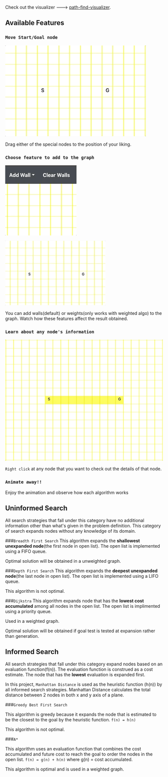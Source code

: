 Check out the visualizer ---> [path-find-visualizer](https://tlee10.github.io/path-find-visualizer).

## Available Features

### `Move Start/Goal node`

![move special nodes gif](movespecialnodes.gif)

Drag either of the special nodes to the position of your liking.


### `Choose feature to add to the graph`

![choose feature gif](choosefeature.gif)

![add walls gif](addwalls.gif)

You can add walls(default) or weights(only works with weighted algo) to the graph. Watch how these features affect the result obtained.


### `Learn about any node's information`

![right click gif](rightclick.gif)

`Right click` at any node that you want to check out the details of that node.


### `Animate away!!`

Enjoy the animation and observe how each algorithm works


## Uninformed Search

All search strategies that fall under this category have no additional information other than what's given in the problem definition. This category of search expands nodes without any knowledge of its domain.

###`Breadth First Search`
This algorithm expands the **shallowest unexpanded node**(the first node in open list). The open list is implemented using a FIFO queue. 

Optimal solution will be obtained in a unweighted graph.

###`Depth First Search`
This algorithm expands the **deepest unexpanded node**(the last node in open list). The open list is implemented using a LIFO queue.

This algorithm is not optimal.

###`Dijkstra`
This algorithm expands node that has the **lowest cost accumulated** among all nodes in the open list. The open list is implimented using a priority queue.

Used in a weighted graph.

Optimal solution will be obtained if goal test is tested at expansion rather than generation.

## Informed Search

All search strategies that fall under this category expand nodes based on an evaluation function(f(n)). The evaluation function is construed as a cost estimate. The node that has the **lowest** evaluation is expanded first.

In this project, `Manhattan Distance` is used as the heuristic function (h(n)) by all informed search strategies. Manhattan Distance calculates the total distance between 2 nodes in both x and y axis of a plane.

###`Greedy Best First Search`

This algorithm is greedy because it expands the node that is estimated to be the closest to the goal by the heuristic function. `f(n) = h(n)`

This algorithm is not optimal.

###`A*`

This algorithm uses an evaluation function that combines the cost accumulated and future cost to reach the goal to order the nodes in the open list. `f(n) = g(n) + h(n)` where g(n) = cost accumulated.

This algorithm is optimal and is used in a weighted graph.


